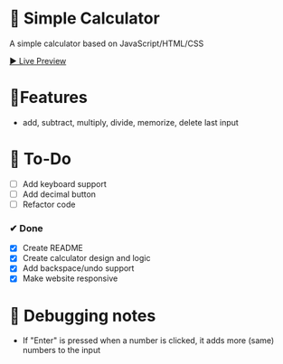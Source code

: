# 🎨 Simple Calculator

A simple calculator based on JavaScript/HTML/CSS

[▶ Live Preview](N/A)

# 🚀Features

- add, subtract, multiply, divide, memorize, delete last input

# 🔨 To-Do

- [ ] Add keyboard support
- [ ] Add decimal button
- [ ] Refactor code

### ✔ Done

- [x] Create README
- [x] Create calculator design and logic
- [x] Add backspace/undo support
- [x] Make website responsive

# 📖 Debugging notes

- If "Enter" is pressed when a number is clicked, it adds more (same) numbers to the input
